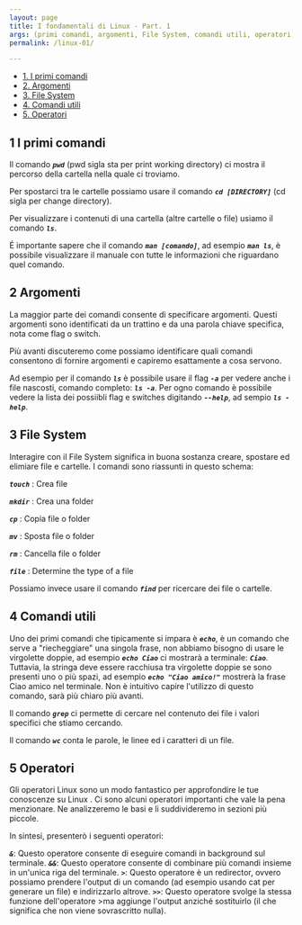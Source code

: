 ```yaml
---
layout: page
title: I fondamentali di Linux - Part. 1
args: (primi comandi, argomenti, File System, comandi utili, operatori)
permalink: /linux-01/

---
```


- [1. I primi comandi](#1-i-primi-comandi)
- [2. Argomenti](#2-argomenti)
- [3. File System](#3-file-system)
- [4. Comandi utili](#4-comandi-utili)
- [5. Operatori](#5-operatori)


## 1 I primi comandi

Il comando ***`pwd`*** (pwd sigla sta per print working directory) ci mostra il percorso della cartella nella quale ci troviamo.

Per spostarci tra le cartelle possiamo usare il comando ***`cd [DIRECTORY]`*** (cd sigla per change directory).

Per visualizzare i contenuti di una cartella (altre cartelle o file) usiamo il comando ***`ls`***.

É importante sapere che il comando ***`man [comando]`***, ad esempio ***`man ls`***, è possibile visualizzare il manuale con tutte le informazioni che riguardano quel comando.

## 2 Argomenti

La maggior parte dei comandi consente di specificare argomenti. Questi argomenti sono identificati da un trattino e da una parola chiave specifica, nota come flag o switch.

Più avanti discuteremo come possiamo identificare quali comandi consentono di fornire argomenti e capiremo esattamente a cosa servono.

Ad esempio per il comando ***`ls`*** è possibile usare il flag ***`-a`*** per vedere anche i file nascosti, comando completo: ***`ls -a`***. Per ogno comando è possibile vedere la lista dei possiibli flag e switches digitando ***`--help`***, ad sempio ***`ls -help`***. 

## 3 File System

Interagire con il File System significa in buona sostanza creare, spostare ed elimiare file e cartelle.
I comandi sono riassunti in questo schema:

***`touch`***	:	Crea file

***`mkdir`***	: Crea una folder

***`cp`***	:	Copia file o folder

***`mv`***	:	Sposta file o folder

***`rm`***	:	Cancella file o folder

***`file`***	:	Determine the type of a file

Possiamo invece usare il comando ***`find`*** per ricercare dei file o cartelle.

## 4 Comandi utili

Uno dei primi comandi che tipicamente si impara è  ***`echo`***, è un comando che serve a  "riecheggiare" una singola frase, non abbiamo bisogno di usare le virgolette doppie, ad esempio  ***`echo Ciao`*** ci mostrarà a terminale:  ***`Ciao`***. Tuttavia, la stringa deve essere racchiusa tra virgolette doppie se sono presenti uno o più spazi, ad esempio ***`echo "Ciao amico!"`*** mostrerà la frase Ciao amico nel terminale. Non è intuitivo capire l'utilizzo di questo comando, sarà più chiaro più avanti.

Il comando ***`grep`*** ci permette di cercare nel contenuto dei file i valori specifici che stiamo cercando.

Il comando ***`wc`*** conta le parole, le linee ed i caratteri di un file.

## 5 Operatori
Gli operatori Linux sono un modo fantastico per approfondire le tue conoscenze su Linux . Ci sono alcuni operatori importanti che vale la pena menzionare. Ne analizzeremo le basi e li suddivideremo in sezioni più piccole.

In sintesi, presenterò i seguenti operatori:

***`&`***: Questo operatore consente di eseguire comandi in background sul terminale.
***`&&`***:	Questo operatore consente di combinare più comandi insieme in un'unica riga del terminale.
***`>`***: Questo operatore è un redirector, ovvero possiamo prendere l'output di un comando (ad esempio usando cat per generare un file) e indirizzarlo altrove.
***`>>`***: Questo operatore svolge la stessa funzione dell'operatore >ma aggiunge l'output anziché sostituirlo (il che significa che non viene sovrascritto nulla).

